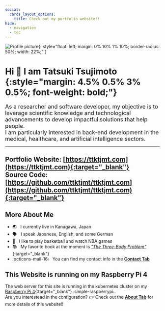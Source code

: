 ```yaml
---
social:
  cards_layout_options:
    title: Check out my portfolio website!!
hide:
  - navigation
  - toc
---
```


![Profile picture](https://avatars.githubusercontent.com/u/55564973){: style="float: left; margin: 0% 10% 1% 10%; border-radius: 50%; width: 22%;" }

# Hi 👋 I am Tatsuki Tsujimoto {:style="margin: 4.5% 0.5% 3% 0.5%; font-weight: bold;"}

<font size=4>
As a researcher and software developer, my objective is to leverage scientific knowledge and technological advancements to develop impactful solutions that help people.<br>
I am particularly interested in back-end development in the medical, healthcare, and artificial intelligence sectors.
</font>

<br style="clear: both;">

---
**Portfolio Website**: [https://ttktjmt.com](https://ttktjmt.com){:target="_blank"}<br>
**Source Code**: [https://github.com/ttktjmt/ttktjmt.com](https://github.com/ttktjmt/ttktjmt.com){:target="_blank"}
---

## More About Me

* :earth_asia:        &nbsp; I currently live in Kanagawa, Japan
* :speaking_head:     &nbsp; I speak Japanese, English, and some German
* :basketball:        &nbsp; I like to play basketball and watch NBA games
* :books:             &nbsp; My favorite book at the moment is [_"The Three-Body Problem"_](https://en.wikipedia.org/wiki/The_Three-Body_Problem_(novel)){:target="_blank"}
* :octicons-mail-16:  &nbsp; You can find my contact info in the [**Contact Tab**](contact.md)

## This Website is running on my Raspberry Pi 4

The web server for this site is running in the kubernetes cluster on my [Raspberry Pi 4](https://www.raspberrypi.com/products/raspberry-pi-4-model-b/){:target="_blank"} :simple-raspberrypi:.<br>
Are you interestead in the configuration? :point_right: Check out the [**About Tab**](about/overview.md) for more details of this website!!

<br>
